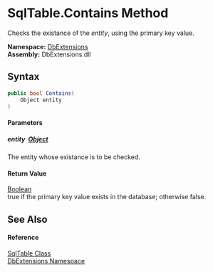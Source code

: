 SqlTable.Contains Method
========================
Checks the existance of the *entity*, using the primary key value.
  
**Namespace:** [DbExtensions][1]  
**Assembly:** DbExtensions.dll

Syntax
------

```csharp
public bool Contains(
	Object entity
)
```

#### Parameters

##### *entity*  [Object][2]
The entity whose existance is to be checked.

#### Return Value
[Boolean][3]  
true if the primary key value exists in the database; otherwise false.

See Also
--------

#### Reference
[SqlTable Class][4]  
[DbExtensions Namespace][1]  

[1]: ../README.md
[2]: https://learn.microsoft.com/dotnet/api/system.object
[3]: https://learn.microsoft.com/dotnet/api/system.boolean
[4]: README.md